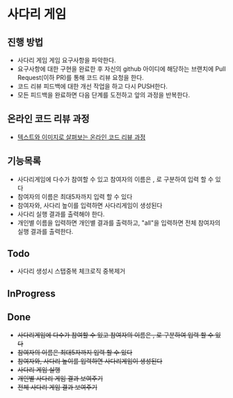 # 사다리 게임
## 진행 방법
* 사다리 게임 게임 요구사항을 파악한다.
* 요구사항에 대한 구현을 완료한 후 자신의 github 아이디에 해당하는 브랜치에 Pull Request(이하 PR)를 통해 코드 리뷰 요청을 한다.
* 코드 리뷰 피드백에 대한 개선 작업을 하고 다시 PUSH한다.
* 모든 피드백을 완료하면 다음 단계를 도전하고 앞의 과정을 반복한다.

## 온라인 코드 리뷰 과정
* [텍스트와 이미지로 살펴보는 온라인 코드 리뷰 과정](https://github.com/nextstep-step/nextstep-docs/tree/master/codereview)

## 기능목록
* 사다리게임에 다수가 참여할 수 있고 참여자의 이름은 , 로 구분하여 입력 할 수 있다
* 참여자의 이름은 최대5자까지 입력 할 수 있다
* 참여자와, 사다리 높이를 입력하면 사다리게임이 생성된다
* 사다리 실행 결과를 출력해야 한다.
* 개인별 이름을 입력하면 개인별 결과를 출력하고, "all"을 입력하면 전체 참여자의 실행 결과를 출력한다.

## Todo
* 사다리 생성시 스탭중복 체크로직 중복제거

## InProgress


## Done
* ~~사다리게임에 다수가 참여할 수 있고 참여자의 이름은 , 로 구분하여 입력 할 수 있다~~
* ~~참여자의 이름은 최대5자까지 입력 할 수 있다~~
* ~~참여자와, 사다리 높이를 입력하면 사다리게임이 생성된다~~
* ~~사다리 게임 실행~~
* ~~개인별 사다리 게임 결과 보여주기~~
* ~~전체 사다리 게임 결과 보여주기~~
